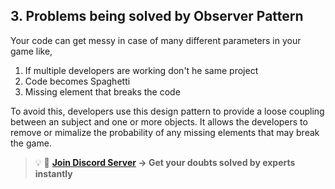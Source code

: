 ## 3. Problems being solved by Observer Pattern
Your code can get messy in case of many different parameters in your game like,
1. If multiple developers are working don't he same project
2. Code becomes Spaghetti
3. Missing element that breaks the code
 
To avoid this, developers use this design pattern to provide a loose coupling between an subject and one or more objects. It allows the developers to remove or mimalize the probability of any missing elements that may break the game.


>💡 🚀 **[Join Discord Server](https://discord.gg/J5zDscnzms) → Get your doubts solved by experts instantly**
